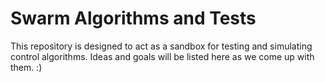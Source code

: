 # Swarm Algorithms and Tests

This repository is designed to act as a sandbox for testing and simulating control algorithms. Ideas and goals will be listed here as we come up with them. :)

